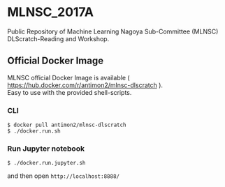 MLNSC_2017A
===========

Public Repository of Machine Learning Nagoya Sub-Committee (MLNSC) DLScratch-Reading and Workshop.


Official Docker Image
---------------------

MLNSC official Docker Image is available ( https://hub.docker.com/r/antimon2/mlnsc-dlscratch ).  
Easy to use with the provided shell-scripts.

### CLI

```
$ docker pull antimon2/mlnsc-dlscratch
$ ./docker.run.sh
```

### Run Jupyter notebook

```
$ ./docker.run.jupyter.sh
```

and then open `http://localhost:8888/`
